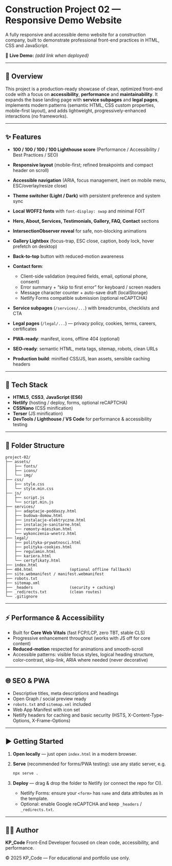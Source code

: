 # Construction Project 02 — Responsive Demo Website

A fully responsive and accessible demo website for a construction company, built to demonstrate professional front-end practices in HTML, CSS and JavaScript.

🔗 **Live Demo:** *(add link when deployed)*

---

## 📖 Overview

This project is a production-ready showcase of clean, optimized front-end code with a focus on **accessibility**, **performance** and **maintainability**.
It expands the base landing page with **service subpages** and **legal pages**, implements modern patterns (semantic HTML, CSS custom properties, mobile-first layout), and adds lightweight, progressively-enhanced interactions (no frameworks).

---

## ✨ Features

* **100 / 100 / 100 / 100 Lighthouse score** (Performance / Accessibility / Best Practices / SEO)
* **Responsive layout** (mobile-first; refined breakpoints and compact header on scroll)
* **Accessible navigation** (ARIA, focus management, inert on mobile menu, ESC/overlay/resize close)
* **Theme switcher (Light / Dark)** with persistent preference and system sync
* **Local WOFF2 fonts** with `font-display: swap` and minimal FOIT
* **Hero, About, Services, Testimonials, Gallery, FAQ, Contact** sections
* **IntersectionObserver reveal** for safe, non-blocking animations
* **Gallery Lightbox** (focus-trap, ESC close, caption, body lock, hover prefetch on desktop)
* **Back-to-top** button with reduced-motion awareness
* **Contact form**:

  * Client-side validation (required fields, email, optional phone, consent)
  * Error summary + “skip to first error” for keyboard / screen readers
  * Message character counter + auto-save draft (localStorage)
  * Netlify Forms compatible submission (optional reCAPTCHA)
* **Service subpages** (`/services/...`) with breadcrumbs, checklists and CTA
* **Legal pages** (`/legal/...`) — privacy policy, cookies, terms, careers, certificates
* **PWA-ready**: manifest, icons, offline 404 (optional)
* **SEO-ready**: semantic HTML, meta tags, sitemap, robots, clean URLs
* **Production build**: minified CSS/JS, lean assets, sensible caching headers

---

## 🧰 Tech Stack

* **HTML5**, **CSS3**, **JavaScript (ES6)**
* **Netlify** (hosting / deploy, forms, optional reCAPTCHA)
* **CSSNano** (CSS minification)
* **Terser** (JS minification)
* **DevTools / Lighthouse / VS Code** for performance & accessibility testing

---

## 📂 Folder Structure

```
project-02/
├── assets/
│   ├── fonts/
│   ├── icons/
│   └── img/
├── css/
│   ├── style.css
│   └── style.min.css
├── js/
│   ├── script.js
│   └── script.min.js
├── services/
│   ├── adaptacje-poddaszy.html
│   ├── budowa-domow.html
│   ├── instalacje-elektryczne.html
│   ├── instalacje-sanitarne.html
│   ├── remonty-mieszkan.html
│   └── wykonczenia-wnetrz.html
├── legal/
│   ├── polityka-prywatnosci.html
│   ├── polityka-cookies.html
│   ├── regulamin.html
│   ├── kariera.html
│   └── certyfikaty.html
├── index.html
├── 404.html                (optional offline fallback)
├── site.webmanifest / manifest.webmanifest
├── robots.txt
├── sitemap.xml
├── _headers                (security + caching)
├── _redirects.txt          (clean routes)
└── .gitignore
```

---

## ⚡ Performance & Accessibility

* Built for **Core Web Vitals** (fast FCP/LCP, zero TBT, stable CLS)
* Progressive enhancement throughout (works with JS off for core content)
* **Reduced-motion** respected for animations and smooth-scroll
* Accessible patterns: visible focus styles, logical heading structure, color-contrast, skip-link, ARIA where needed (never decorative)

---

## 🌐 SEO & PWA

* Descriptive titles, meta descriptions and headings
* Open Graph / social preview ready
* `robots.txt` and `sitemap.xml` included
* Web App Manifest with icon set
* Netlify headers for caching and basic security (HSTS, X-Content-Type-Options, X-Frame-Options)

---

## ▶️ Getting Started

1. **Open locally** — just open `index.html` in a modern browser.
2. **Serve** (recommended for forms/PWA testing): use any static server, e.g.

   ```bash
   npx serve .
   ```
3. **Deploy** — drag & drop the folder to Netlify (or connect the repo for CI).

   * Netlify Forms: ensure your `<form>` has `name` and data attributes as in the template.
   * Optional: enable Google reCAPTCHA and keep `_headers` / `_redirects.txt`.

---

## 🧑‍💻 Author

**KP_Code**
Front-End Developer focused on clean code, accessibility, and performance.

© 2025 KP_Code — For educational and portfolio use only.
